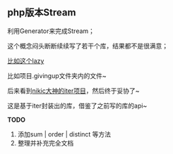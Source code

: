 ## php版本Stream

利用Generator来完成Stream；

这个概念闷头断断续续写了若干个库，结果都不是很满意；

[比如这个lazy](https://github.com/goghcrow/lazy)

比如项目.givingup文件夹内的文件~

后来看到[nikic大神的iter项目](https://github.com/nikic/iter.git)，然后终于妥协了~

这是基于iter封装出的库，借鉴了之前写的库的api~

**TODO**

1. 添加sum | order | distinct 等方法
2. 整理并补充完全文档
